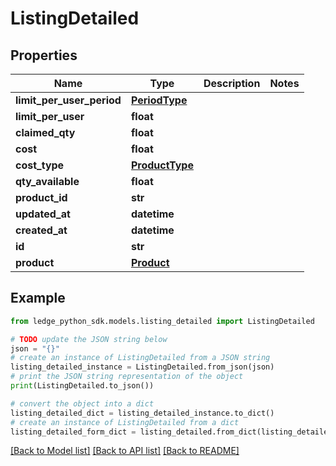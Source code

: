 # ListingDetailed


## Properties

Name | Type | Description | Notes
------------ | ------------- | ------------- | -------------
**limit_per_user_period** | [**PeriodType**](PeriodType.md) |  | 
**limit_per_user** | **float** |  | 
**claimed_qty** | **float** |  | 
**cost** | **float** |  | 
**cost_type** | [**ProductType**](ProductType.md) |  | 
**qty_available** | **float** |  | 
**product_id** | **str** |  | 
**updated_at** | **datetime** |  | 
**created_at** | **datetime** |  | 
**id** | **str** |  | 
**product** | [**Product**](Product.md) |  | 

## Example

```python
from ledge_python_sdk.models.listing_detailed import ListingDetailed

# TODO update the JSON string below
json = "{}"
# create an instance of ListingDetailed from a JSON string
listing_detailed_instance = ListingDetailed.from_json(json)
# print the JSON string representation of the object
print(ListingDetailed.to_json())

# convert the object into a dict
listing_detailed_dict = listing_detailed_instance.to_dict()
# create an instance of ListingDetailed from a dict
listing_detailed_form_dict = listing_detailed.from_dict(listing_detailed_dict)
```
[[Back to Model list]](../README.md#documentation-for-models) [[Back to API list]](../README.md#documentation-for-api-endpoints) [[Back to README]](../README.md)



